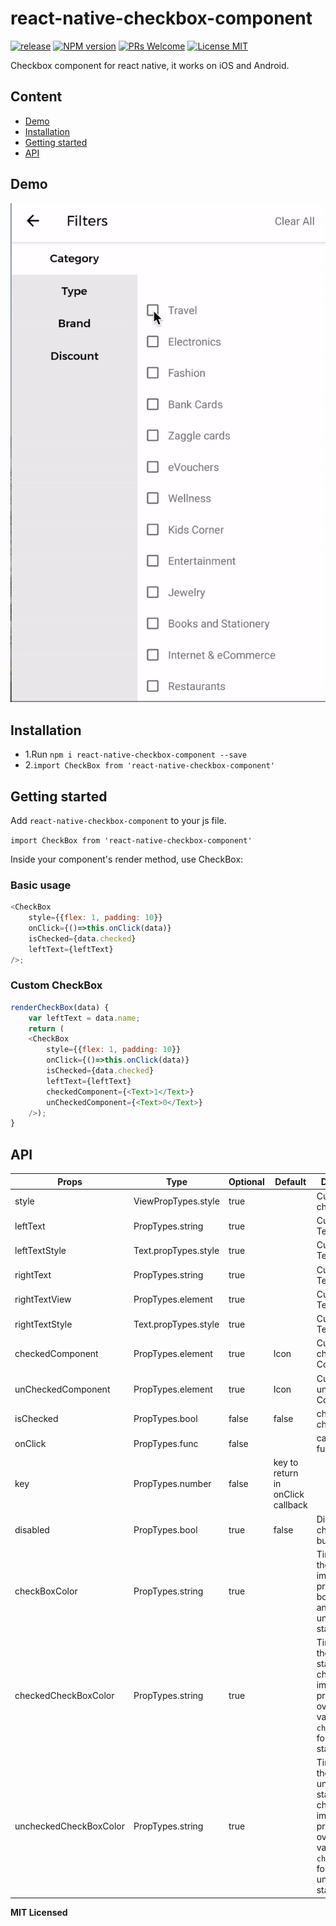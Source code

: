# react-native-checkbox-component

[ ![release](https://img.shields.io/badge/release-v1.0.2-blue.svg?maxAge=2592000?style=flat-square)](https://github.com/bgoyal2222/react-native-checkbox-component/releases)
[ ![NPM version](https://img.shields.io/badge/npm%20package-v1.0.2-green.svg?style=flat)](https://www.npmjs.com/package/react-native-checkbox-component)
[ ![PRs Welcome](https://img.shields.io/badge/PRs-Welcome-brightgreen.svg)](https://github.com/bgoyal2222/react-native-checkbox-component/pulls)
[![License MIT](http://img.shields.io/badge/license-MIT-orange.svg?style=flat)](https://github.com/bgoyal2222/react-native-checkbox-component/blob/master/LICENSE)



Checkbox component for react native, it works on iOS and Android.

## Content
- [Demo](#demo)
- [Installation](#installation)
- [Getting started](#getting-started)
- [API](#api)

## Demo  

![Screenshots](https://github.com/bgoyal2222/react-native-checkbox-component/blob/master/Screenshot/react-native-custom-check-box.gif)

## Installation

* 1.Run `npm i react-native-checkbox-component --save`
* 2.`import CheckBox from 'react-native-checkbox-component'`  


## Getting started  

Add `react-native-checkbox-component` to your js file.   

`import CheckBox from 'react-native-checkbox-component'`  

Inside your component's render method, use CheckBox:   


### Basic usage  

```javascript
<CheckBox
    style={{flex: 1, padding: 10}}
    onClick={()=>this.onClick(data)}
    isChecked={data.checked}
    leftText={leftText}
/>;
```

### Custom CheckBox   

```javascript
renderCheckBox(data) {
    var leftText = data.name;
    return (
    <CheckBox
        style={{flex: 1, padding: 10}}
        onClick={()=>this.onClick(data)}
        isChecked={data.checked}
        leftText={leftText}
        checkedComponent={<Text>1</Text>}
        unCheckedComponent={<Text>0</Text>}
    />);
}
```

## API


Props              | Type     | Optional | Default     | Description
----------------- | -------- | -------- | ----------- | -----------
style  | ViewPropTypes.style  | true |   |   Custom style checkbox
leftText | PropTypes.string |true |   | Custom left Text
leftTextStyle  |  Text.propTypes.style | true |  | Custom left Text style
rightText | PropTypes.string |true |   | Custom right Text
rightTextView | PropTypes.element | true |   | Custom right TextView
rightTextStyle  | Text.propTypes.style | true |  | Custom right Text style
checkedComponent  |  PropTypes.element  | true  | Icon | Custom  checked Component
unCheckedComponent  |  PropTypes.element  | true  |  Icon  | Custom  unchecked Component
isChecked  |  PropTypes.bool |  false  |  false  | checkbox checked state
onClick   |  PropTypes.func |  false  |  | callback  function
key | PropTypes.number |false| key to return in onClick callback
disabled  |  PropTypes.bool            | true  |  false | Disable the checkbox button
checkBoxColor | PropTypes.string | true |   | Tint color of the checkbox image (this props is for both checked and unchecked state)
checkedCheckBoxColor | PropTypes.string | true |   | Tint color of the checked state checkbox image (this prop will override value of `checkBoxColor` for checked state)
uncheckedCheckBoxColor | PropTypes.string | true |   | Tint color of the unchecked state checkbox image (this prop will override value of `checkBoxColor` for unchecked state)




**MIT Licensed**
